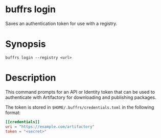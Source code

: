 # buffrs login

Saves an authentication token for use with a registry.

# Synopsis

`buffrs login --registry <url>`

# Description

This command prompts for an API or Identity token that can be used to authenticate with
Artifactory for downloading and publishing packages.

The token is stored in `$HOME/.buffrs/credentials.toml` in the following format:

```toml
[[credentials]]
uri = "https://example.com/artifactory"
token = "<secret>"
```
